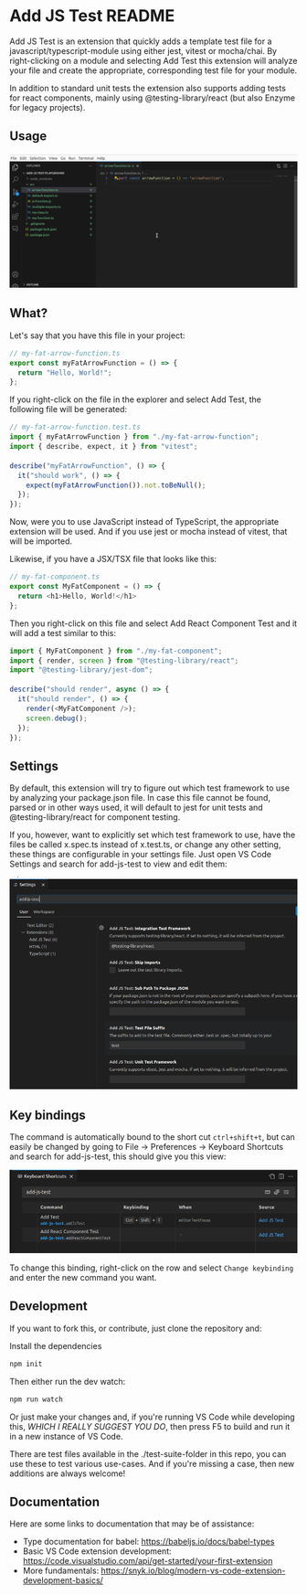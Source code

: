 # Add JS Test README

Add JS Test is an extension that quickly adds a template test file for a javascript/typescript-module using either jest, vitest or mocha/chai. By right-clicking on a module and selecting Add Test this extension will analyze your file and create the appropriate, corresponding test file for your module.

In addition to standard unit tests the extension also supports adding tests for react components, mainly using @testing-library/react (but also Enzyme for legacy projects).

## Usage

<a href=".public/add-js-test-demo.gif" target="_blank">![How to use Add JS Test](.public/add-js-test-demo.gif)</a>

## What?

Let's say that you have this file in your project:

```typescript
// my-fat-arrow-function.ts
export const myFatArrowFunction = () => {
  return "Hello, World!";
};
```

If you right-click on the file in the explorer and select Add Test, the following file will be generated:

```typescript
// my-fat-arrow-function.test.ts
import { myFatArrowFunction } from "./my-fat-arrow-function";
import { describe, expect, it } from "vitest";

describe("myFatArrowFunction", () => {
  it("should work", () => {
    expect(myFatArrowFunction()).not.toBeNull();
  });
});
```

Now, were you to use JavaScript instead of TypeScript, the appropriate extension will be used. And if you use jest or mocha instead of vitest, that will be imported.

Likewise, if you have a JSX/TSX file that looks like this:

```javascript
// my-fat-component.ts
export const MyFatComponent = () => {
  return <h1>Hello, World!</h1>
};
```

Then you right-click on this file and select Add React Component Test and it will add a test similar to this:

```javascript
import { MyFatComponent } from "./my-fat-component";
import { render, screen } from "@testing-library/react";
import "@testing-library/jest-dom";

describe("should render", async () => {
  it("should render", () => {
    render(<MyFatComponent />);
    screen.debug();
  });
});
```

## Settings

By default, this extension will try to figure out which test framework to use by analyzing your package.json file. In case this file cannot be found, parsed or in other ways used, it will default to jest for unit tests and @testing-library/react for component testing.

If you, however, want to explicitly set which test framework to use, have the files be called x.spec.ts instead of x.test.ts, or change any other setting, these things are configurable in your settings file. Just open VS Code Settings and search for add-js-test to view and edit them:

<a href=".public/settings.png" target="_blank">![The keyboard shortcuts for add-js-test](.public/settings.png)</a>

## Key bindings

The command is automatically bound to the short cut `ctrl+shift+t`, but can easily be changed by going to File -> Preferences -> Keyboard Shortcuts and search for add-js-test, this should give you this view:

<a href=".public/add-keyboard-shortcuts.png" target="_blank">![The keyboard shortcuts for add-js-test](.public/add-keyboard-shortcuts.png)</a>

To change this binding, right-click on the row and select `Change keybinding` and enter the new command you want.

## Development

If you want to fork this, or contribute, just clone the repository and:

Install the dependencies

```bash
npm init
```

Then either run the dev watch:

```bash
npm run watch
```

Or just make your changes and, if you're running VS Code while developing this, _WHICH I REALLY SUGGEST YOU DO_, then press F5 to build and run it in a new instance of VS Code.

There are test files available in the ./test-suite-folder in this repo, you can use these to test various use-cases. And if you're missing a case, then new additions are always welcome!

## Documentation

Here are some links to documentation that may be of assistance:

- Type documentation for babel: https://babeljs.io/docs/babel-types
- Basic VS Code extension development: https://code.visualstudio.com/api/get-started/your-first-extension
- More fundamentals: https://snyk.io/blog/modern-vs-code-extension-development-basics/
